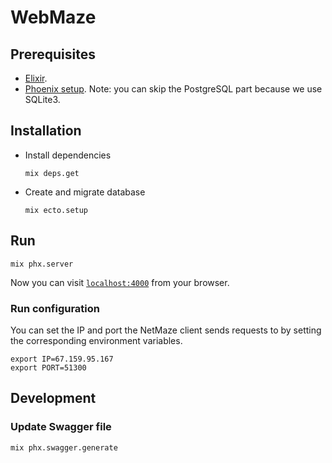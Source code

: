 # WebMaze

## Prerequisites

- [Elixir](https://elixir-lang.org/install.html).
- [Phoenix setup](https://hexdocs.pm/phoenix/up_and_running.html).
    Note: you can skip the PostgreSQL part because we use SQLite3.

## Installation

- Install dependencies

    ```shell
    mix deps.get
    ```

- Create and migrate database

    ```shell
    mix ecto.setup
    ```

## Run

```shell
mix phx.server
```

Now you can visit [`localhost:4000`](http://localhost:4000) from your browser.

### Run configuration

You can set the IP and port the NetMaze client sends requests to by setting
the corresponding environment variables.

```shell
export IP=67.159.95.167
export PORT=51300
```

## Development

### Update Swagger file

```shell
mix phx.swagger.generate
```
